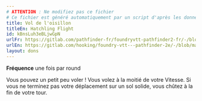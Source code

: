 ```yaml
---
# ATTENTION : Ne modifiez pas ce fichier
# Ce fichier est généré automatiquement par un script d'après les données du module Foundry VTT officiel et de sa traduction
title: Vol de l'oisillon
titleEn: Hatchling Flight
id: kBnsLuh3eBLjwGpN
urlFr: https://gitlab.com/pathfinder-fr/foundryvtt-pathfinder2-fr/-/blob/master/data/feats/kBnsLuh3eBLjwGpN.htm
urlEn: https://gitlab.com/hooking/foundry-vtt---pathfinder-2e/-/blob/master/packs/data/feats.db/hatchling-flight.json
layout: dons
---
```

**Fréquence** une fois par round

Vous pouvez un petit peu voler ! Vous volez à la moitié de votre Vitesse. Si vous ne terminez pas votre déplacement sur un sol solide, vous chûtez à la fin de votre tour.
